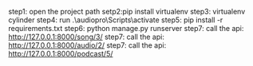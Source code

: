 step1: open the project path
setp2:pip install virtualenv
step3: virtualenv cylinder
step4: run .\\audiopro\\Scripts\\activate
step5: pip install -r requirements.txt
step6: python manage.py runserver
step7: call the api: http://127.0.0.1:8000/song/3/
step7: call the api: http://127.0.0.1:8000/audio/2/
step7: call the api: http://127.0.0.1:8000/podcast/5/

